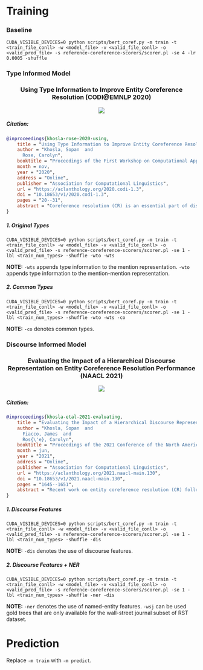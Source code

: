 # Training

### Baseline
```
CUDA_VISIBLE_DEVICES=0 python scripts/bert_coref.py -m train -t <train_file_conll> -w <model_file> -v <valid_file_conll> -o <valid_pred_file> -s reference-coreference-scorers/scorer.pl -se 4 -lr 0.0005 -shuffle
```

### Type Informed Model
<h3 align="center">Using Type Information to Improve Entity Coreference Resolution (CODI@EMNLP 2020)</h3>
<p align="center">
  <a href="https://aclanthology.org/2020.codi-1.3/"><img src="http://img.shields.io/badge/Paper-PDF-red.svg"></a>
  </a>
</p>


##### Citation:

```bibtex
@inproceedings{khosla-rose-2020-using,
    title = "Using Type Information to Improve Entity Coreference Resolution",
    author = "Khosla, Sopan  and
      Rose, Carolyn",
    booktitle = "Proceedings of the First Workshop on Computational Approaches to Discourse",
    month = nov,
    year = "2020",
    address = "Online",
    publisher = "Association for Computational Linguistics",
    url = "https://aclanthology.org/2020.codi-1.3",
    doi = "10.18653/v1/2020.codi-1.3",
    pages = "20--31",
    abstract = "Coreference resolution (CR) is an essential part of discourse analysis. Most recently, neural approaches have been proposed to improve over SOTA models from earlier paradigms. So far none of the published neural models leverage external semantic knowledge such as type information. This paper offers the first such model and evaluation, demonstrating modest gains in accuracy by introducing either gold standard or predicted types. In the proposed approach, type information serves both to (1) improve mention representation and (2) create a soft type consistency check between coreference candidate mentions. Our evaluation covers two different grain sizes of types over four different benchmark corpora.",
}

```

#####  1. Original Types

```
CUDA_VISIBLE_DEVICES=0 python scripts/bert_coref.py -m train -t <train_file_conll> -w <model_file> -v <valid_file_conll> -o <valid_pred_file> -s reference-coreference-scorers/scorer.pl -se 1 -lbl <train_num_types> -shuffle -wto -wts
```
**NOTE:** `-wts` appends type information to the mention representation. `-wto` appends type information to the mention-mention representation.

#####  2. Common Types

```
CUDA_VISIBLE_DEVICES=0 python scripts/bert_coref.py -m train -t <train_file_conll> -w <model_file> -v <valid_file_conll> -o <valid_pred_file> -s reference-coreference-scorers/scorer.pl -se 1 -lbl <train_num_types> -shuffle -wto -wts -co
```
**NOTE:** `-co` denotes common types.


### Discourse Informed Model

<h3 align="center">Evaluating the Impact of a Hierarchical Discourse Representation on Entity Coreference Resolution Performance (NAACL 2021)</h3>
<p align="center">
  <a href="https://aclanthology.org/2021.naacl-main.130"><img src="http://img.shields.io/badge/Paper-PDF-red.svg"></a>
  </a>
</p>


##### Citation:

```bibtex
@inproceedings{khosla-etal-2021-evaluating,
    title = "Evaluating the Impact of a Hierarchical Discourse Representation on Entity Coreference Resolution Performance",
    author = "Khosla, Sopan  and
      Fiacco, James  and
      Ros{\'e}, Carolyn",
    booktitle = "Proceedings of the 2021 Conference of the North American Chapter of the Association for Computational Linguistics: Human Language Technologies",
    month = jun,
    year = "2021",
    address = "Online",
    publisher = "Association for Computational Linguistics",
    url = "https://aclanthology.org/2021.naacl-main.130",
    doi = "10.18653/v1/2021.naacl-main.130",
    pages = "1645--1651",
    abstract = "Recent work on entity coreference resolution (CR) follows current trends in Deep Learning applied to embeddings and relatively simple task-related features. SOTA models do not make use of hierarchical representations of discourse structure. In this work, we leverage automatically constructed discourse parse trees within a neural approach and demonstrate a significant improvement on two benchmark entity coreference-resolution datasets. We explore how the impact varies depending upon the type of mention.",
}

```

#####  1. Discourse Features

```
CUDA_VISIBLE_DEVICES=0 python scripts/bert_coref.py -m train -t <train_file_conll> -w <model_file> -v <valid_file_conll> -o <valid_pred_file> -s reference-coreference-scorers/scorer.pl -se 1 -lbl <train_num_types> -shuffle -dis
```
**NOTE:** `-dis` denotes the use of discourse features.

#####  2. Discourse Features + NER

```
CUDA_VISIBLE_DEVICES=0 python scripts/bert_coref.py -m train -t <train_file_conll> -w <model_file> -v <valid_file_conll> -o <valid_pred_file> -s reference-coreference-scorers/scorer.pl -se 1 -lbl <train_num_types> -shuffle -ner -dis
```
**NOTE:** `-ner` denotes the use of named-entity features. `-wsj` can be used gold trees that are only available for the wall-street journal subset of RST dataset.

# Prediction

Replace `-m train` with `-m predict`.
